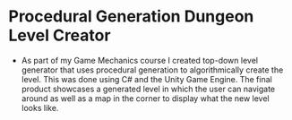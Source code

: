 # Procedural Generation Dungeon Level Creator
 - As part of my Game Mechanics course I created top-down level generator that uses procedural generation to algorithmically create the level.  This was done using C# and the Unity Game Engine. The final product showcases a generated level in which the user can navigate around as well 
as a map in the corner to display what the new level looks like.



